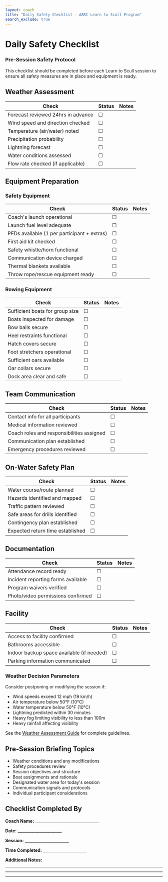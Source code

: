 ```yaml
---
layout: coach
title: "Daily Safety Checklist - AARC Learn to Scull Program"
search_exclude: true
---
```


# Daily Safety Checklist

<div class="info-box tip">
  <h3>Pre-Session Safety Protocol</h3>
  <p>This checklist should be completed before each Learn to Scull session to ensure all safety measures are in place and equipment is ready.</p>
</div>

## Weather Assessment

| Check | Status | Notes |
|-------|--------|-------|
| Forecast reviewed 24hrs in advance | ☐ | |
| Wind speed and direction checked | ☐ | |
| Temperature (air/water) noted | ☐ | |
| Precipitation probability | ☐ | |
| Lightning forecast | ☐ | |
| Water conditions assessed | ☐ | |
| Flow rate checked (if applicable) | ☐ | |

## Equipment Preparation

### Safety Equipment

| Check | Status | Notes |
|-------|--------|-------|
| Coach's launch operational | ☐ | |
| Launch fuel level adequate | ☐ | |
| PFDs available (1 per participant + extras) | ☐ | |
| First aid kit checked | ☐ | |
| Safety whistle/horn functional | ☐ | |
| Communication device charged | ☐ | |
| Thermal blankets available | ☐ | |
| Throw rope/rescue equipment ready | ☐ | |

### Rowing Equipment

| Check | Status | Notes |
|-------|--------|-------|
| Sufficient boats for group size | ☐ | |
| Boats inspected for damage | ☐ | |
| Bow balls secure | ☐ | |
| Heel restraints functional | ☐ | |
| Hatch covers secure | ☐ | |
| Foot stretchers operational | ☐ | |
| Sufficient oars available | ☐ | |
| Oar collars secure | ☐ | |
| Dock area clear and safe | ☐ | |

## Team Communication

| Check | Status | Notes |
|-------|--------|-------|
| Contact info for all participants | ☐ | |
| Medical information reviewed | ☐ | |
| Coach roles and responsibilities assigned | ☐ | |
| Communication plan established | ☐ | |
| Emergency procedures reviewed | ☐ | |

## On-Water Safety Plan

| Check | Status | Notes |
|-------|--------|-------|
| Water course/route planned | ☐ | |
| Hazards identified and mapped | ☐ | |
| Traffic pattern reviewed | ☐ | |
| Safe areas for drills identified | ☐ | |
| Contingency plan established | ☐ | |
| Expected return time established | ☐ | |

## Documentation

| Check | Status | Notes |
|-------|--------|-------|
| Attendance record ready | ☐ | |
| Incident reporting forms available | ☐ | |
| Program waivers verified | ☐ | |
| Photo/video permissions confirmed | ☐ | |

## Facility

| Check | Status | Notes |
|-------|--------|-------|
| Access to facility confirmed | ☐ | |
| Bathrooms accessible | ☐ | |
| Indoor backup space available (if needed) | ☐ | |
| Parking information communicated | ☐ | |

<div class="info-box note">
  <h3>Weather Decision Parameters</h3>
  <p>Consider postponing or modifying the session if:</p>
  <ul>
    <li>Wind speeds exceed 12 mph (19 km/h)</li>
    <li>Air temperature below 50°F (10°C)</li>
    <li>Water temperature below 50°F (10°C)</li>
    <li>Lightning predicted within 30 minutes</li>
    <li>Heavy fog limiting visibility to less than 100m</li>
    <li>Heavy rainfall affecting visibility</li>
  </ul>
  <p>See the <a href="{{ site.baseurl }}/coach_portal/safety/Weather_Assessment_Guide.html">Weather Assessment Guide</a> for complete guidelines.</p>
</div>

## Pre-Session Briefing Topics

- Weather conditions and any modifications
- Safety procedures review
- Session objectives and structure
- Boat assignments and rationale
- Designated water area for today's session
- Communication signals and protocols
- Individual participant considerations

## Checklist Completed By

**Coach Name:** ________________________________

**Date:** ______________________

**Session:** ______________________

**Time Completed:** ______________________

**Additional Notes:**

_______________________________________________________________

_______________________________________________________________

_______________________________________________________________
